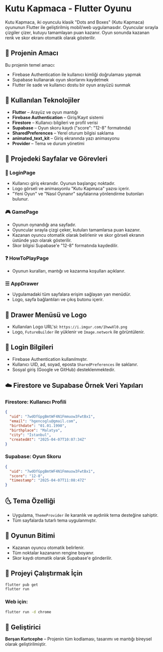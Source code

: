 # Kutu Kapmaca - Flutter Oyunu

Kutu Kapmaca, iki oyunculu klasik "Dots and Boxes" (Kutu Kapmaca) oyununun Flutter ile geliştirilmiş mobil/web uygulamasıdır. Oyuncular sırayla çizgiler çizer, kutuyu tamamlayan puan kazanır. Oyun sonunda kazanan renk ve skor ekranı otomatik olarak gösterilir.

## 🚀 Projenin Amacı

Bu projenin temel amacı:

* Firebase Authentication ile kullanıcı kimliği doğrulaması yapmak
* Supabase kullanarak oyun skorlarını kaydetmek
* Flutter ile sade ve kullanıcı dostu bir oyun arayüzü sunmak

## 🔧 Kullanılan Teknolojiler

* **Flutter** – Arayüz ve oyun mantığı
* **Firebase Authentication** – Giriş/Kayıt sistemi
* **Firestore** – Kullanıcı bilgileri ve profil verisi
* **Supabase** – Oyun skoru kaydı ("score": "12-8" formatında)
* **SharedPreferences** – Yerel oturum bilgisi saklama
* **animated\_text\_kit** – Giriş ekranında yazı animasyonu
* **Provider** – Tema ve durum yönetimi

## 📃 Projedeki Sayfalar ve Görevleri

### 🔐 LoginPage

* Kullanıcı giriş ekranıdır. Oyunun başlangıç noktadır.
* Logo görseli ve animasyonlu "Kutu Kapmaca" yazısı içerir.
* "Yeni Oyun" ve "Nasıl Oynanır" sayfalarına yönlendirme butonları bulunur.

### 🎮 GamePage

* Oyunun oynandığı ana sayfadır.
* Oyuncular sırayla çizgi çeker, kutuları tamamlarsa puan kazanır.
* Kazanan oyuncu otomatik olarak belirlenir ve skor görseli ekranın üstünde yazı olarak gösterilir.
* Skor bilgisi Supabase'e "12-8" formatında kaydedilir.

### ❓ HowToPlayPage

* Oyunun kuralları, mantığı ve kazanma koşulları açıklanır.

### ☰ AppDrawer

* Uygulamadaki tüm sayfalara erişim sağlayan yan menüdür.
* Logo, sayfa bağlantıları ve çıkış butonu içerir.

## 🔖 Drawer Menüsü ve Logo

* Kullanılan Logo URL'si: `https://i.imgur.com/1hwwXl0.png`
* Logo, `FutureBuilder` ile yüklenir ve `Image.network` ile görüntülenir.

## 🔐 Login Bilgileri

* Firebase Authentication kullanılmıştır.
* Kullanıcı UID, ad, soyad, eposta `SharedPreferences` ile saklanır.
* Sosyal giriş (Google ve GitHub) desteklenmektedir.

## ☁️ Firestore ve Supabase Örnek Veri Yapıları

### Firestore: Kullanıcı Profili

```json
{
  "uid": "7wdOfGpgBmtWF4N1Fmmuow3FwtBx1",
  "email": "hgencoglu@gmail.com",
  "birthdate": "01.01.1990",
  "birthplace": "Malatya",
  "city": "İstanbul",
  "createdAt": "2025-04-07T10:07:34Z"
}
```

### Supabase: Oyun Skoru

```json
{
  "uid": "7wdOfGpgBmtWF4N1Fmmuow3FwtBx1",
  "score": "12-8",
  "timestamp": "2025-04-07T11:08:47Z"
}
```

## 🌜 Tema Özelliği

* Uygulama, `ThemeProvider` ile karanlık ve aydınlık tema desteğine sahiptir.
* Tüm sayfalarda tutarlı tema uygulanmıştır.

## 🚪 Oyunun Bitimi

* Kazanan oyuncu otomatik belirlenir.
* Tüm noktalar kazananın rengine boyanır.
* Skor kaydı otomatik olarak Supabase'e gönderilir.

## 📄 Projeyi Çalıştırmak İçin

```bash
flutter pub get
flutter run
```

### Web için:

```bash
flutter run -d chrome
```

## 🧵 Geliştirici

**Berşan Kurtcephe** – Projenin tüm kodlaması, tasarımı ve mantığı bireysel olarak geliştirilmiştir.
